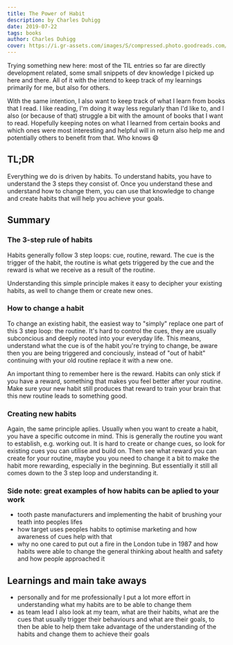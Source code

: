 ```yaml
---
title: The Power of Habit
description: by Charles Duhigg
date: 2019-07-22
tags: books
author: Charles Duhigg
cover: https://i.gr-assets.com/images/S/compressed.photo.goodreads.com/books/1545854312l/12609433._SY475_.jpg
---
```


Trying something new here: most of the TIL entries so far are directly development related, some small snippets of dev knowledge I picked up here and there. All of it with the intend to keep track of my learnings primarily for me, but also for others.

With the same intention, I also want to keep track of what I learn from books that I read. I like reading, I'm doing it way less regularly than I'd like to, and I also (or because of that) struggle a bit with the amount of books that I want to read. Hopefully keeping notes on what I learned from certain books and which ones were most interesting and helpful will in return also help me and potentially others to benefit from that. Who knows 😄

## TL;DR

Everything we do is driven by habits. To understand habits, you have to understand the 3 steps they consist of. Once you understand these and understand how to change them, you can use that knowledge to change and create habits that will help you achieve your goals.

## Summary

### The 3-step rule of habits

Habits generally follow 3 step loops: cue, routine, reward. The cue is the trigger of the habit, the routine is what gets triggered by the cue and the reward is what we receive as a result of the routine.

Understanding this simple principle makes it easy to decipher your existing habits, as well to change them or create new ones.

### How to change a habit

To change an existing habit, the easiest way to "simply" replace one part of this 3 step loop: the routine. It's hard to control the cues, they are usually subconcious and deeply rooted into your everyday life. This means, understand what the cue is of the habit you're trying to change, be aware then you are being triggered and conciously, instead of "out of habit" continuing with your old routine replace it with a new one.

An important thing to remember here is the reward. Habits can only stick if you have a reward, something that makes you feel better after your routine. Make sure your new habit still produces that reward to train your brain that this new routine leads to something good.

### Creating new habits

Again, the same principle aplies. Usually when you want to create a habit, you have a specific outcome in mind. This is generally the routine you want to establish, e.g. working out. It is hard to create or change cues, so look for existing cues you can utilise and build on. Then see what reward you can create for your routine, maybe you you need to change it a bit to make the habit more rewarding, especially in the beginning. But essentially it still all comes down to the 3 step loop and understanding it.

### Side note: great examples of how habits can be aplied to your work

- tooth paste manufacturers and implementing the habit of brushing your teath into peoples lifes
- how target uses peoples habits to optimise marketing and how awareness of cues help with that
- why no one cared to put out a fire in the London tube in 1987 and how habits were able to change the general thinking about health and safety and how people approached it

## Learnings and main take aways

- personally and for me professionally I put a lot more effort in understanding what my habits are to be able to change them
- as team lead I also look at my team, what are their habits, what are the cues that usually trigger their behaviours and what are their goals, to then be able to help them take advantage of the understanding of the habits and change them to achieve their goals
